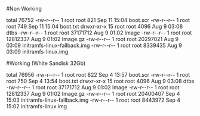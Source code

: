 


#Non Working

total 76752
-rw-r--r--  1 root root      821 Sep 11 15:04 boot.scr
-rw-r--r--  1 root root      749 Sep 11 15:04 boot.txt
drwxr-xr-x 15 root root     4096 Aug  9 03:08 dtbs
-rw-r--r--  1 root root 37171712 Aug  9 01:02 Image
-rw-r--r--  1 root root 12812337 Aug  9 01:02 Image.gz
-rw-r--r--  1 root root 20297021 Aug  9 03:09 initramfs-linux-fallback.img
-rw-r--r--  1 root root  8339435 Aug  9 03:09 initramfs-linux.img

#Working (White Sandisk 32Gb)

total 76956
-rw-r--r--  1 root root      822 Sep  4 13:57 boot.scr
-rw-r--r--  1 root root      750 Sep  4 13:54 boot.txt
drwxr-xr-x 15 root root     4096 Aug  9 03:08 dtbs
-rw-r--r--  1 root root 37171712 Aug  9 01:02 Image
-rw-r--r--  1 root root 12812337 Aug  9 01:02 Image.gz
-rw-r--r--  1 root root 20400407 Sep  4 15:03 initramfs-linux-fallback.img
-rw-r--r--  1 root root  8443972 Sep  4 15:02 initramfs-linux.img
